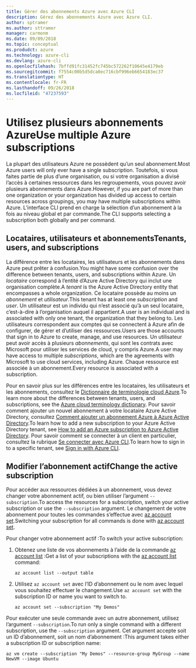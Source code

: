 ```yaml
---
title: Gérer des abonnements Azure avec Azure CLI
description: Gérez des abonnements Azure avec Azure CLI.
author: sptramer
ms.author: sttramer
manager: carmonm
ms.date: 09/09/2018
ms.topic: conceptual
ms.produdct: azure
ms.technology: azure-cli
ms.devlang: azure-cli
ms.openlocfilehash: 7bffd91fc31452fc745bc572262f10645e4179eb
ms.sourcegitcommit: f7554c00b5d5dca0ec716cbf996eb6654183ec37
ms.translationtype: HT
ms.contentlocale: fr-FR
ms.lasthandoff: 09/26/2018
ms.locfileid: "47237593"
---
```

# <a name="use-multiple-azure-subscriptions"></a><span data-ttu-id="a666e-103">Utilisez plusieurs abonnements Azure</span><span class="sxs-lookup"><span data-stu-id="a666e-103">Use multiple Azure subscriptions</span></span>

<span data-ttu-id="a666e-104">La plupart des utilisateurs Azure ne possèdent qu’un seul abonnement.</span><span class="sxs-lookup"><span data-stu-id="a666e-104">Most Azure users will only ever have a single subscription.</span></span> <span data-ttu-id="a666e-105">Toutefois, si vous faites partie de plus d’une organisation, ou si votre organisation a divisé l’accès à certaines ressources dans les regroupements, vous pouvez avoir plusieurs abonnements dans Azure.</span><span class="sxs-lookup"><span data-stu-id="a666e-105">However, if you are part of more than one organization or your organization has divided up access to certain resources across groupings, you may have multiple subscriptions within Azure.</span></span> <span data-ttu-id="a666e-106">L’interface CLI prend en charge la sélection d’un abonnement à la fois au niveau global et par commande.</span><span class="sxs-lookup"><span data-stu-id="a666e-106">The CLI supports selecting a subscription both globally and per command.</span></span>

## <a name="tenants-users-and-subscriptions"></a><span data-ttu-id="a666e-107">Locataires, utilisateurs et abonnements</span><span class="sxs-lookup"><span data-stu-id="a666e-107">Tenants, users, and subscriptions</span></span>

<span data-ttu-id="a666e-108">La différence entre les locataires, les utilisateurs et les abonnements dans Azure peut prêter à confusion.</span><span class="sxs-lookup"><span data-stu-id="a666e-108">You might have some confusion over the difference between tenants, users, and subscriptions within Azure.</span></span> <span data-ttu-id="a666e-109">Un _locataire_ correspond à l’entité d’Azure Active Directory qui inclut une organisation complète.</span><span class="sxs-lookup"><span data-stu-id="a666e-109">A _tenant_ is the Azure Active Directory entity that encompasses a whole organization.</span></span> <span data-ttu-id="a666e-110">Ce locataire possède au moins un _abonnement_ et _utilisateur_.</span><span class="sxs-lookup"><span data-stu-id="a666e-110">This tenant has at least one _subscription_ and _user_.</span></span> <span data-ttu-id="a666e-111">Un utilisateur est un individu qui n’est associé qu’à un seul locataire, c’est-à-dire à l’organisation auquel il appartient.</span><span class="sxs-lookup"><span data-stu-id="a666e-111">A user is an individual and is associated with only one tenant, the organization that they belong to.</span></span> <span data-ttu-id="a666e-112">Les utilisateurs correspondent aux comptes qui se connectent à Azure afin de configurer, de gérer et d’utiliser des ressources.</span><span class="sxs-lookup"><span data-stu-id="a666e-112">Users are those accounts that sign in to Azure to create, manage, and use resources.</span></span>
<span data-ttu-id="a666e-113">Un utilisateur peut avoir accès à plusieurs _abonnements_, qui sont les contrats avec Microsoft pour utiliser les services de cloud, y compris Azure.</span><span class="sxs-lookup"><span data-stu-id="a666e-113">A user may have access to multiple _subscriptions_, which are the agreements with Microsoft to use cloud services, including Azure.</span></span> <span data-ttu-id="a666e-114">Chaque ressource est associée à un abonnement.</span><span class="sxs-lookup"><span data-stu-id="a666e-114">Every resource is associated with a subscription.</span></span>

<span data-ttu-id="a666e-115">Pour en savoir plus sur les différences entre les locataires, les utilisateurs et les abonnements, consultez le [Dictionnaire de terminologie cloud Azure](/azure/azure-glossary-cloud-terminology).</span><span class="sxs-lookup"><span data-stu-id="a666e-115">To learn more about the differences between tenants, users, and subscriptions, see the [Azure cloud terminology dictionary](/azure/azure-glossary-cloud-terminology).</span></span>  <span data-ttu-id="a666e-116">Pour savoir comment ajouter un nouvel abonnement à votre locataire Azure Active Directory, consultez [Comment ajouter un abonnement Azure à Azure Active Directory](/azure/active-directory/active-directory-how-subscriptions-associated-directory).</span><span class="sxs-lookup"><span data-stu-id="a666e-116">To learn how to add a new subscription to your Azure Active Directory tenant, see [How to add an Azure subscription to Azure Active Directory](/azure/active-directory/active-directory-how-subscriptions-associated-directory).</span></span>
<span data-ttu-id="a666e-117">Pour savoir comment se connecter à un client en particulier, consultez la rubrique [Se connecter avec Azure CLI](/cli/azure/authenticate-azure-cli).</span><span class="sxs-lookup"><span data-stu-id="a666e-117">To learn how to sign in to a specific tenant, see [Sign in with Azure CLI](/cli/azure/authenticate-azure-cli).</span></span>

## <a name="change-the-active-subscription"></a><span data-ttu-id="a666e-118">Modifier l’abonnement actif</span><span class="sxs-lookup"><span data-stu-id="a666e-118">Change the active subscription</span></span> 

<span data-ttu-id="a666e-119">Pour accéder aux ressources dédiées à un abonnement, vous devez changer votre abonnement actif, ou bien utiliser l’argument `--subscription`.</span><span class="sxs-lookup"><span data-stu-id="a666e-119">To access the resources for a subscription, switch your active subscription or use the `--subscription` argument.</span></span> <span data-ttu-id="a666e-120">Le changement de votre abonnement pour toutes les commandes s’effectue avec [az account set](/cli/azure/account#az-account-set).</span><span class="sxs-lookup"><span data-stu-id="a666e-120">Switching your subscription for all commands is done with [az account set](/cli/azure/account#az-account-set).</span></span>

<span data-ttu-id="a666e-121">Pour changer votre abonnement actif :</span><span class="sxs-lookup"><span data-stu-id="a666e-121">To switch your active subscription:</span></span>

1. <span data-ttu-id="a666e-122">Obtenez une liste de vos abonnements à l’aide de la commande [az account list](/cli/azure/account#az-account-list) :</span><span class="sxs-lookup"><span data-stu-id="a666e-122">Get a list of your subscriptions with the [az account list](/cli/azure/account#az-account-list) command:</span></span>

    ```azurecli-interactive
    az account list --output table
    ```
2. <span data-ttu-id="a666e-123">Utilisez `az account set` avec l’ID d’abonnement ou le nom avec lequel vous souhaitez effectuer le changement.</span><span class="sxs-lookup"><span data-stu-id="a666e-123">Use `az account set` with the subscription ID or name you want to switch to.</span></span>

    ```azurecli-interactive
    az account set --subscription "My Demos"
    ```

<span data-ttu-id="a666e-124">Pour exécuter une seule commande avec un autre abonnement, utilisez l’argument `--subscription`.</span><span class="sxs-lookup"><span data-stu-id="a666e-124">To run only a single command with a different subscription, use the `--subscription` argument.</span></span> <span data-ttu-id="a666e-125">Cet argument accepte soit un ID d’abonnement, soit un nom d’abonnement :</span><span class="sxs-lookup"><span data-stu-id="a666e-125">This argument takes either a subscription ID or subscription name:</span></span>

```azurecli-interactive
az vm create --subscription "My Demos" --resource-group MyGroup --name NewVM --image Ubuntu
```
